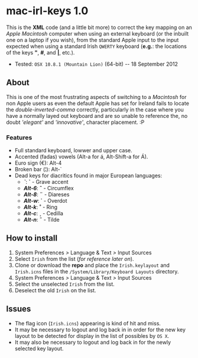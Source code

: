 # mac-irl-keys 1.0

This is the **XML** code (and a little bit more) to correct the key mapping on an *Apple Macintosh* computer when using an external keyboard (or the inbuilt one on a laptop if you wish), from the standard Apple input to the input expected when using a standard Irish `QWERTY` keyboard (**e.g.**: the locations of the keys **"**, **#**, and **|**, etc.).

* Tested: `OSX 10.8.1 (Mountain Lion)` (64-bit) -- 18 September 2012

## About
This is one of the most frustrating aspects of switching to a *Macintosh* for non Apple users as even the default Apple has set for Ireland fails to locate the *double-inverted-comma* correctly, particularly in the case where you have a normally layed out keyboard and are so unable to reference the, no doubt *'elegant'* and *'innovative'*, character placement. :P

### Features
* Full standard keyboard, lowwer and upper case.
* Accented (fadas) vowels (Alt-a for á, Alt-Shift-a for Á).
* Euro sign (€): Alt-4
* Broken bar (¦): Alt-`
* Dead keys for diacritics found in major European languages:
	* ***\`***: **\`** - Grave accent
	* ***Alt-6***: **ˆ** - Circumflex
	* ***Alt-8***: **¨** - Diareses
	* ***Alt-w***: **˙** - Overdot
	* ***Alt-k***: **˚** - Ring
	* ***Alt-c***: **¸** - Cedilla
	* ***Alt-n***: **˜** - Tilde


## How to install

1. System Preferences *>* Language & Text *>* Input Sources
2. Select `Irish` from the list (*for reference later on*).
3. Clone or download the **repo** and place the `Irish.keylayout` and `Irish.icns` files in the `/System/Library/Keyboard Layouts` directory.
4. System Preferences *>* Language & Text *>* Input Sources
5. Select the unselected `Irish` from the list.
6. Deselect the old `Irish` on the list.

## Issues

* The flag icon (`Irish.icns`) appearing is kind of hit and miss.
* It may be necessary to logout and log back in in order for the new key layout to be detected for display in the list of possibles by `OS X`.
* It may also be necessary to logout and log back in for the newly selected key layout.